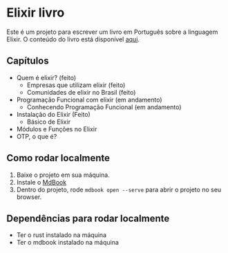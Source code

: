 # Elixir livro

Este é um projeto para escrever um livro em Português sobre a linguagem Elixir. O conteúdo do livro está disponível [aqui](https://allefgomes.com/elixir-livro/).

## Capítulos
- Quem é elixir? (feito)
  - Empresas que utilizam elixir (feito)
  - Comunidades de elixir no Brasil (feito)
- Programação Funcional com elixir (em andamento)
  - Conhecendo Programação Funcional (em andamento)
- Instalação do Elixir (Feito)
  - Básico de Elixir
- Módulos e Funções no Elixir
- OTP, o que é?

## Como rodar localmente
1. Baixe o projeto em sua máquina.
2. Instale o [MdBook](https://rust-lang.github.io/mdBook/guide/installation.html)
3. Dentro do projeto, rode `mdbook open --serve` para abrir o projeto no seu browser.

## Dependências para rodar localmente
- Ter o rust instalado na máquina
- Ter o mdbook instalado na máquina

